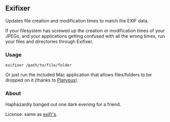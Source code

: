 ## Exifixer

Updates file creation and modification times to match the EXIF data.

If your filesystem has screwed up the creation or modification times of
your JPEGs, and your applications getting confused with all the wrong
times, run your files and directories through Exifixer.


### Usage

```
exifixer /path/to/file/folder
```

Or just run the included Mac application that allows files/folders to be dropped
on it (thanks to [Platypus](http://www.sveinbjorn.org/platypus)).

### About

Haphazardly banged out one dark evening for a friend.

License: same as [exifr's](https://github.com/remvee/exifr/blob/master/MIT-LICENSE).
